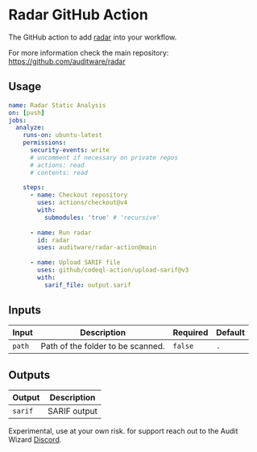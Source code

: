 # Radar GitHub Action
The GitHub action to add [radar](https://github.com/auditware/radar) into your workflow.

For more information check the main repository: https://github.com/auditware/radar

## Usage
```yaml
name: Radar Static Analysis
on: [push]
jobs:
  analyze:
    runs-on: ubuntu-latest
    permissions:
      security-events: write
      # uncomment if necessary on private repos
      # actions: read
      # contents: read
      
    steps:
      - name: Checkout repository
        uses: actions/checkout@v4
        with:
          submodules: 'true' # 'recursive'
      
      - name: Run radar
        id: radar
        uses: auditware/radar-action@main
  
      - name: Upload SARIF file
        uses: github/codeql-action/upload-sarif@v3
        with:
          sarif_file: output.sarif
```

## Inputs

| Input                 | Description                                 | Required | Default | 
|-----------------------|---------------------------------------------|----------|---------|
| `path`                | Path of the folder to be scanned.           | `false`  | `.`     |



## Outputs

| Output           | Description                                                           |
|------------------|-----------------------------------------------------------------------|
| `sarif`          | SARIF output                                                          |


Experimental, use at your own risk. for support reach out to the Audit Wizard [Discord](https://discord.gg/8PTTMd96p4).
